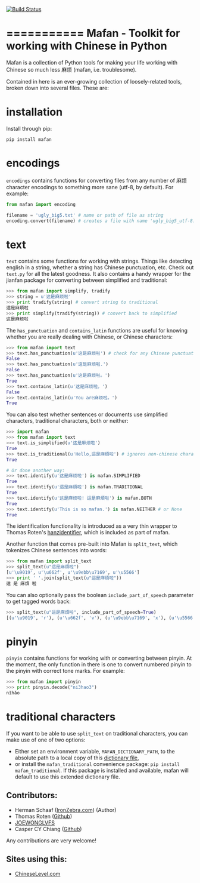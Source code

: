 [![Build Status](https://travis-ci.org/hermanschaaf/mafan.svg?branch=master)](https://travis-ci.org/hermanschaaf/mafan)

===========
Mafan - Toolkit for working with Chinese in Python
===========

Mafan is a collection of Python tools for making your life working with Chinese so much less 麻烦 (mafan, i.e. troublesome). 

Contained in here is an ever-growing collection of loosely-related tools, broken down into several files. These are:

installation
===========

Install through pip:

    pip install mafan

encodings
===========

`encodings` contains functions for converting files from any number of 麻烦 character encodings to something more sane (utf-8, by default). For example:

```python
from mafan import encoding

filename = 'ugly_big5.txt' # name or path of file as string
encoding.convert(filename) # creates a file with name 'ugly_big5_utf-8.txt' in glorious utf-8 encoding
```


text
===========

`text` contains some functions for working with strings. Things like detecting english in a string, whether a string has Chinese punctuation, etc. Check out `text.py` for all the latest goodness. It also contains a handy wrapper for the jianfan package for converting between simplified and traditional:

```python
>>> from mafan import simplify, tradify
>>> string = u'这是麻烦啦'
>>> print tradify(string) # convert string to traditional
這是麻煩啦
>>> print simplify(tradify(string)) # convert back to simplified
这是麻烦啦
```

The `has_punctuation` and `contains_latin` functions are useful for knowing whether you are really dealing with Chinese, or Chinese characters:

```python
>>> from mafan import text
>>> text.has_punctuation(u'这是麻烦啦') # check for any Chinese punctuation (full-stops, commas, quotation marks, etc)
False
>>> text.has_punctuation(u'这是麻烦啦.')
False
>>> text.has_punctuation(u'这是麻烦啦。')
True
>>> text.contains_latin(u'这是麻烦啦。')
False
>>> text.contains_latin(u'You are麻烦啦。')
True
```

You can also test whether sentences or documents use simplified characters, traditional characters, both or neither:

```python
>>> import mafan
>>> from mafan import text
>>> text.is_simplified(u'这是麻烦啦')
True
>>> text.is_traditional(u'Hello,這是麻煩啦') # ignores non-chinese characters
True

# Or done another way:
>>> text.identify(u'这是麻烦啦') is mafan.SIMPLIFIED
True
>>> text.identify(u'這是麻煩啦') is mafan.TRADITIONAL
True
>>> text.identify(u'这是麻烦啦! 這是麻煩啦') is mafan.BOTH
True
>>> text.identify(u'This is so mafan.') is mafan.NEITHER # or None
True
```

The identification functionality is introduced as a very thin wrapper to Thomas Roten's [hanzidentifier](https://github.com/tsroten/hanzidentifier), which is included as part of mafan.

Another function that comes pre-built into Mafan is `split_text`, which tokenizes Chinese sentences into words:

```python
>>> from mafan import split_text
>>> split_text(u"這是麻煩啦")
[u'\u9019', u'\u662f', u'\u9ebb\u7169', u'\u5566']
>>> print ' '.join(split_text(u"這是麻煩啦"))
這 是 麻煩 啦
```

You can also optionally pass the boolean `include_part_of_speech` parameter to get tagged words back:

```python
>>> split_text(u"這是麻煩啦", include_part_of_speech=True)
[(u'\u9019', 'r'), (u'\u662f', 'v'), (u'\u9ebb\u7169', 'x'), (u'\u5566', 'y')]
```

pinyin
===========

`pinyin` contains functions for working with or converting between pinyin. At the moment, the only function in there is one to convert numbered pinyin to the pinyin with correct tone marks. For example:

```python
>>> from mafan import pinyin
>>> print pinyin.decode("ni3hao3")
nǐhǎo
```

traditional characters
===========

If you want to be able to use `split_text` on traditional characters, you can make use of one of two options:  

 - Either set an environment variable, `MAFAN_DICTIONARY_PATH`, to the absolute path to a local copy of this [dictionary file](https://github.com/fxsjy/jieba/raw/master/extra_dict/dict.txt.big),
 - or install the `mafan_traditional` convenience package: `pip install mafan_traditional`. If this package is installed and available, mafan will default to use this extended dictionary file. 

Contributors:
-----------
 * Herman Schaaf ([IronZebra.com](http://www.ironzebra.com)) (Author)
 * Thomas Roten ([Github](https://github.com/tsroten/))
 * [JOEWONGLVFS](https://github.com/JOEWONGLVFS)
 * Casper CY Chiang ([Github](https://github.com/cychiang))

Any contributions are very welcome! 


Sites using this:
-----------
 * [ChineseLevel.com](http://www.ChineseLevel.com)
